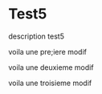 Test5
=====

description test5

voila une pre;iere modif

voila une deuxieme modif

voila une troisieme modif
